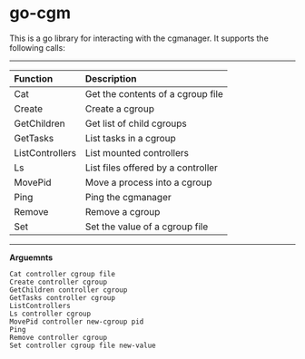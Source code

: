 # go-cgm

This is a go library for interacting with the cgmanager.  It
supports the following calls:

* * *
Function         | Description
:------          | :----------
Cat              | Get the contents of a cgroup file
Create           | Create a cgroup
GetChildren      | Get list of child cgroups
GetTasks         | List tasks in a cgroup
ListControllers  | List mounted controllers
Ls               | List files offered by a controller
MovePid          | Move a process into a cgroup
Ping             | Ping the cgmanager
Remove           | Remove a cgroup
Set              | Set the value of a cgroup file
* * *

**Arguemnts**

    Cat controller cgroup file
    Create controller cgroup
    GetChildren controller cgroup
    GetTasks controller cgroup
    ListControllers
    Ls controller cgroup
    MovePid controller new-cgroup pid
    Ping
    Remove controller cgroup
    Set controller cgroup file new-value
